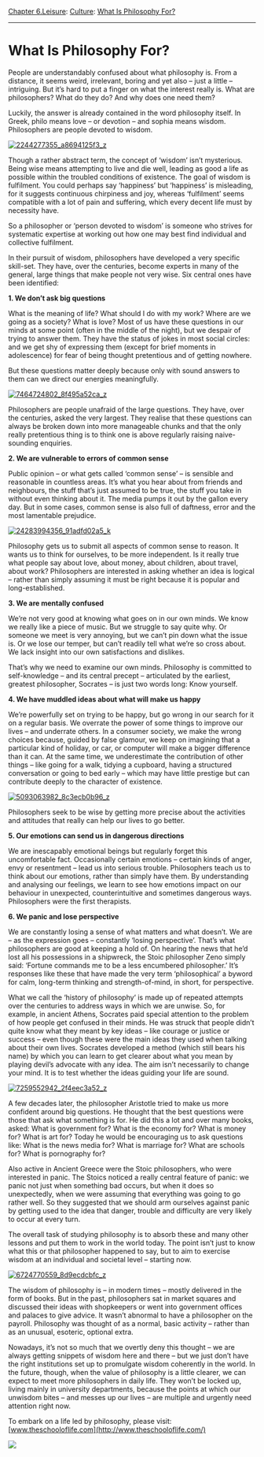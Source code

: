 [Chapter 6.Leisure](https://www.theschooloflife.com/thebookoflife/category/leisure/): [Culture](https://www.theschooloflife.com/thebookoflife/category/leisure/culture/): [What Is Philosophy For?](https://www.theschooloflife.com/thebookoflife/what-is-philosophy-and-whats-it-for/)

* * *

# What Is Philosophy For?

People are understandably confused about what philosophy is. From a distance, it seems weird, irrelevant, boring and yet also – just a little – intriguing. But it’s hard to put a finger on what the interest really is. What are philosophers? What do they do? And why does one need them?

Luckily, the answer is already contained in the word philosophy itself. In Greek, philo means love – or devotion – and sophia means wisdom. Philosophers are people devoted to wisdom.

[![2244277355_a8694125f3_z](https://www.theschooloflife.com/thebookoflife/wp-content/uploads/2014/11/2244277355_a8694125f3_z.jpg)](http://www.thebookoflife.org/wp-content/uploads/2014/11/2244277355_a8694125f3_z.jpg)

Though a rather abstract term, the concept of ‘wisdom’ isn’t mysterious. Being wise means attempting to live and die well, leading as good a life as possible within the troubled conditions of existence. The goal of wisdom is fulfilment. You could perhaps say ‘happiness’ but ‘happiness’ is misleading, for it suggests continuous chirpiness and joy, whereas ‘fulfilment’ seems compatible with a lot of pain and suffering, which every decent life must by necessity have.

So a philosopher or ‘person devoted to wisdom’ is someone who strives for systematic expertise at working out how one may best find individual and collective fulfilment.

In their pursuit of wisdom, philosophers have developed a very specific skill-set. They have, over the centuries, become experts in many of the general, large things that make people not very wise. Six central ones have been identified:

**1. We don’t ask big questions**

What is the meaning of life? What should I do with my work? Where are we going as a society? What is love? Most of us have these questions in our minds at some point (often in the middle of the night), but we despair of trying to answer them. They have the status of jokes in most social circles: and we get shy of expressing them (except for brief moments in adolescence) for fear of being thought pretentious and of getting nowhere.

But these questions matter deeply because only with sound answers to them can we direct our energies meaningfully.

[![7464724802_8f495a52ca_z](https://www.theschooloflife.com/thebookoflife/wp-content/uploads/2014/11/7464724802_8f495a52ca_z.jpg)](http://www.thebookoflife.org/wp-content/uploads/2014/11/7464724802_8f495a52ca_z.jpg)

Philosophers are people unafraid of the large questions. They have, over the centuries, asked the very largest. They realise that these questions can always be broken down into more manageable chunks and that the only really pretentious thing is to think one is above regularly raising naive-sounding enquiries.

**2. We are vulnerable to errors of common sense**

Public opinion – or what gets called ‘common sense’ – is sensible and reasonable in countless areas. It’s what you hear about from friends and neighbours, the stuff that’s just assumed to be true, the stuff you take in without even thinking about it. The media pumps it out by the gallon every day. But in some cases, common sense is also full of daftness, error and the most lamentable prejudice.

[![24283994356_91adfd02a5_k](https://www.theschooloflife.com/thebookoflife/wp-content/uploads/2014/12/24283994356_91adfd02a5_k.jpg)](http://www.thebookoflife.org/wp-content/uploads/2014/12/24283994356_91adfd02a5_k.jpg)

Philosophy gets us to submit all aspects of common sense to reason. It wants us to think for ourselves, to be more independent. Is it really true what people say about love, about money, about children, about travel, about work? Philosophers are interested in asking whether an idea is logical – rather than simply assuming it must be right because it is popular and long-established.

**3. We are mentally confused**

We’re not very good at knowing what goes on in our own minds. We know we really like a piece of music. But we struggle to say quite why. Or someone we meet is very annoying, but we can’t pin down what the issue is. Or we lose our temper, but can’t readily tell what we’re so cross about. We lack insight into our own satisfactions and dislikes.

That’s why we need to examine our own minds. Philosophy is committed to self-knowledge – and its central precept – articulated by the earliest, greatest philosopher, Socrates – is just two words long: Know yourself.

**4. We have muddled ideas about what will make us happy**

We’re powerfully set on trying to be happy, but go wrong in our search for it on a regular basis. We overrate the power of some things to improve our lives – and underrate others. In a consumer society, we make the wrong choices because, guided by false glamour, we keep on imagining that a particular kind of holiday, or car, or computer will make a bigger difference than it can. At the same time, we underestimate the contribution of other things – like going for a walk, tidying a cupboard, having a structured conversation or going to bed early – which may have little prestige but can contribute deeply to the character of existence.

[![5093063982_8c3ecb0b96_z](https://www.theschooloflife.com/thebookoflife/wp-content/uploads/2014/11/5093063982_8c3ecb0b96_z.jpg)](http://www.thebookoflife.org/wp-content/uploads/2014/11/5093063982_8c3ecb0b96_z.jpg)

Philosophers seek to be wise by getting more precise about the activities and attitudes that really can help our lives to go better.

**5. Our emotions can send us in dangerous directions**

We are inescapably emotional beings but regularly forget this uncomfortable fact. Occasionally certain emotions – certain kinds of anger, envy or resentment – lead us into serious trouble. Philosophers teach us to think about our emotions, rather than simply have them. By understanding and analysing our feelings, we learn to see how emotions impact on our behaviour in unexpected, counterintuitive and sometimes dangerous ways. Philosophers were the first therapists.

**6. We panic and lose perspective**

We are constantly losing a sense of what matters and what doesn’t. We are – as the expression goes – constantly ‘losing perspective’. That’s what philosophers are good at keeping a hold of. On hearing the news that he’d lost all his possessions in a shipwreck, the Stoic philosopher Zeno simply said: ‘Fortune commands me to be a less encumbered philosopher.’ It’s responses like these that have made the very term ‘philosophical’ a byword for calm, long-term thinking and strength-of-mind, in short, for perspective.

What we call the ‘history of philosophy‘ is made up of repeated attempts over the centuries to address ways in which we are unwise. So, for example, in ancient Athens, Socrates paid special attention to the problem of how people get confused in their minds. He was struck that people didn’t quite know what they meant by key ideas – like courage or justice or success – even though these were the main ideas they used when talking about their own lives. Socrates developed a method (which still bears his name) by which you can learn to get clearer about what you mean by playing devil’s advocate with any idea. The aim isn’t necessarily to change your mind. It is to test whether the ideas guiding your life are sound.

[![7259552942_2f4eec3a52_z](https://www.theschooloflife.com/thebookoflife/wp-content/uploads/2014/11/7259552942_2f4eec3a52_z.jpg)](http://www.thebookoflife.org/wp-content/uploads/2014/11/7259552942_2f4eec3a52_z.jpg)

A few decades later, the philosopher Aristotle tried to make us more confident around big questions. He thought that the best questions were those that ask what something is for. He did this a lot and over many books, asked: What is government for? What is the economy for? What is money for? What is art for? Today he would be encouraging us to ask questions like: What is the news media for? What is marriage for? What are schools for? What is pornography for?

Also active in Ancient Greece were the Stoic philosophers, who were interested in panic. The Stoics noticed a really central feature of panic: we panic not just when something bad occurs, but when it does so unexpectedly, when we were assuming that everything was going to go rather well. So they suggested that we should arm ourselves against panic by getting used to the idea that danger, trouble and difficulty are very likely to occur at every turn.

The overall task of studying philosophy is to absorb these and many other lessons and put them to work in the world today. The point isn’t just to know what this or that philosopher happened to say, but to aim to exercise wisdom at an individual and societal level – starting now.

[![6724770559_8d9ecdcbfc_z](https://www.theschooloflife.com/thebookoflife/wp-content/uploads/2014/11/6724770559_8d9ecdcbfc_z.jpg)](http://www.thebookoflife.org/wp-content/uploads/2014/11/6724770559_8d9ecdcbfc_z.jpg)

The wisdom of philosophy is – in modern times – mostly delivered in the form of books. But in the past, philosophers sat in market squares and discussed their ideas with shopkeepers or went into government offices and palaces to give advice. It wasn’t abnormal to have a philosopher on the payroll. Philosophy was thought of as a normal, basic activity – rather than as an unusual, esoteric, optional extra.

Nowadays, it’s not so much that we overtly deny this thought – we are always getting snippets of wisdom here and there – but we just don’t have the right institutions set up to promulgate wisdom coherently in the world. In the future, though, when the value of philosophy is a little clearer, we can expect to meet more philosophers in daily life. They won’t be locked up, living mainly in university departments, because the points at which our unwisdom bites – and messes up our lives – are multiple and urgently need attention right now.

To embark on a life led by philosophy, please visit: [www.theschooloflife.com](http://www.theschooloflife.com/)

[![](https://img.youtube.com/vi/mIYdx6lDDhg/0.jpg)](//www.youtube.com/embed/mIYdx6lDDhg? '')
